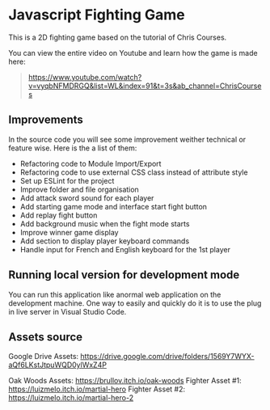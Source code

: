 # Javascript Fighting Game

This is a 2D fighting game based on the tutorial of Chris Courses.

You can view the entire video on Youtube and learn how the game is made here:

> https://www.youtube.com/watch?v=vyqbNFMDRGQ&list=WL&index=91&t=3s&ab_channel=ChrisCourses

## Improvements

In the source code you will see some improvement weither technical or feature wise. Here is the a list of them:

- Refactoring code to Module Import/Export
- Refactoring code to use external CSS class instead of attribute style
- Set up ESLint for the project
- Improve folder and file organisation
- Add attack sword sound for each player
- Add starting game mode and interface start fight button
- Add replay fight button
- Add background music when the fight mode starts
- Improve winner game display
- Add section to display player keyboard commands
- Handle input for French and English keyboard for the 1st player


## Running local version for development mode

You can run this application like anormal web application on the development machine.
One way to easily and quickly do it is to use the plug in live server in Visual Studio Code.

## Assets source

Google Drive Assets: https://drive.google.com/drive/folders/1569Y7WYX-aQf6LKstJtpuWQD0ylWxZ4P

Oak Woods Assets: https://brullov.itch.io/oak-woods
Fighter Asset #1: https://luizmelo.itch.io/martial-hero
Fighter Asset #2: https://luizmelo.itch.io/martial-hero-2
